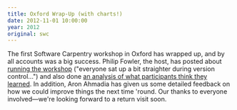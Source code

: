 ```yaml
---
title: Oxford Wrap-Up (with charts!)
date: 2012-11-01 10:00:00
year: 2012
original: swc
---
```


<p>The first Software Carpentry workshop in Oxford has wrapped up, and by all accounts was a big success. Philip Fowler, the host, has posted about <a href="http://philipwfowler.wordpress.com/2012/11/01/running-my-first-software-carpentry-workshop/">running the workshop</a> ("everyone sat up a bit straighter during version control...") and also done <a href="http://philipwfowler.wordpress.com/2012/11/01/feedback/">an analysis of what participants think they learned</a>. In addition, Aron Ahmadia has given us some detailed feedback on how we could improve things the next time 'round. Our thanks to everyone involved&mdash;we're looking forward to a return visit soon.</p>

